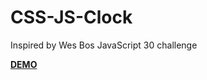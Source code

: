 # CSS-JS-Clock
Inspired by Wes Bos JavaScript 30 challenge

**[DEMO](https://pnowic.github.io/CSS-JS-Clock/)** 
